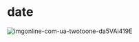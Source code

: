 # date

![imgonline-com-ua-twotoone-da5VAi419E](https://user-images.githubusercontent.com/74527431/101634566-e643df80-3a4e-11eb-9fe3-c51080cd3649.jpg)
